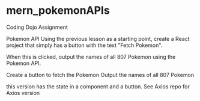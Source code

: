 # mern_pokemonAPIs
Coding Dojo Assignment

Pokemon API
Using the previous lesson as a starting point, create a React project that simply has a button with the text "Fetch Pokemon".

When this is clicked, output the names of all 807 Pokemon using the Pokemon API. 


 Create a button to fetch the Pokemon
 Output the names of all 807 Pokemon


this version has the state in a component and a button. See Axios repo for Axios version

